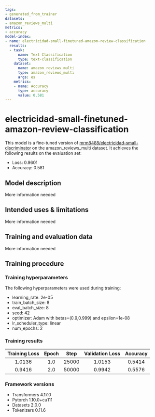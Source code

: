 ```yaml
---
tags:
- generated_from_trainer
datasets:
- amazon_reviews_multi
metrics:
- accuracy
model-index:
- name: electricidad-small-finetuned-amazon-review-classification
  results:
  - task:
      name: Text Classification
      type: text-classification
    dataset:
      name: amazon_reviews_multi
      type: amazon_reviews_multi
      args: es
    metrics:
    - name: Accuracy
      type: accuracy
      value: 0.581
---
```


<!-- This model card has been generated automatically according to the information the Trainer had access to. You
should probably proofread and complete it, then remove this comment. -->

# electricidad-small-finetuned-amazon-review-classification

This model is a fine-tuned version of [mrm8488/electricidad-small-discriminator](https://huggingface.co/mrm8488/electricidad-small-discriminator) on the amazon_reviews_multi dataset.
It achieves the following results on the evaluation set:
- Loss: 0.9601
- Accuracy: 0.581

## Model description

More information needed

## Intended uses & limitations

More information needed

## Training and evaluation data

More information needed

## Training procedure

### Training hyperparameters

The following hyperparameters were used during training:
- learning_rate: 2e-05
- train_batch_size: 8
- eval_batch_size: 8
- seed: 42
- optimizer: Adam with betas=(0.9,0.999) and epsilon=1e-08
- lr_scheduler_type: linear
- num_epochs: 2

### Training results

| Training Loss | Epoch | Step  | Validation Loss | Accuracy |
|:-------------:|:-----:|:-----:|:---------------:|:--------:|
| 1.0136        | 1.0   | 25000 | 1.0153          | 0.5414   |
| 0.9416        | 2.0   | 50000 | 0.9942          | 0.5576   |


### Framework versions

- Transformers 4.17.0
- Pytorch 1.10.0+cu111
- Datasets 2.0.0
- Tokenizers 0.11.6

